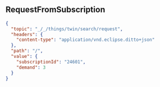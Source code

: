 ## RequestFromSubscription

```json
{
  "topic": "_/_/things/twin/search/request",
  "headers": {
    "content-type": "application/vnd.eclipse.ditto+json"
  },
  "path": "/",
  "value": {
    "subscriptionId": "24601",
    "demand": 3
  }
}
```

